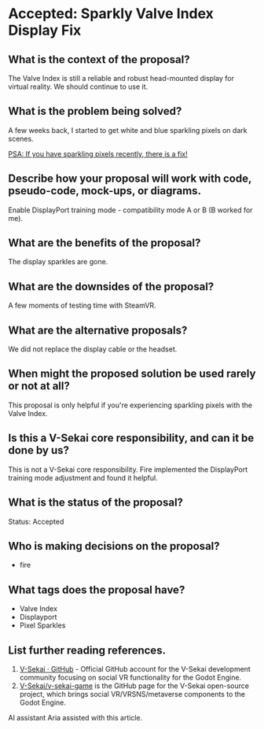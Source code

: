 # Accepted: Sparkly Valve Index Display Fix

## What is the context of the proposal?

The Valve Index is still a reliable and robust head-mounted display for virtual reality. We should continue to use it.

## What is the problem being solved?

A few weeks back, I started to get white and blue sparkling pixels on dark scenes.

[PSA: If you have sparkling pixels recently, there is a fix!](https://www.reddit.com/r/ValveIndex/comments/oxd6xa/psa_if_you_have_sparkling_pixels_recently_there/)

## Describe how your proposal will work with code, pseudo-code, mock-ups, or diagrams.

Enable DisplayPort training mode - compatibility mode A or B (B worked for me).

## What are the benefits of the proposal?

The display sparkles are gone.

## What are the downsides of the proposal?

A few moments of testing time with SteamVR.

## What are the alternative proposals?

We did not replace the display cable or the headset.

## When might the proposed solution be used rarely or not at all?

This proposal is only helpful if you're experiencing sparkling pixels with the Valve Index.

## Is this a V-Sekai core responsibility, and can it be done by us?

This is not a V-Sekai core responsibility. Fire implemented the DisplayPort training mode adjustment and found it helpful.

## What is the status of the proposal?

Status: Accepted <!-- Draft | Proposed | Rejected | Accepted | Deprecated | Superseded by -->

## Who is making decisions on the proposal?

- fire

## What tags does the proposal have?

- Valve Index
- Displayport
- Pixel Sparkles

## List further reading references.

1. [V-Sekai · GitHub](https://github.com/v-sekai) - Official GitHub account for the V-Sekai development community focusing on social VR functionality for the Godot Engine.
2. [V-Sekai/v-sekai-game](https://github.com/v-sekai/v-sekai-game) is the GitHub page for the V-Sekai open-source project, which brings social VR/VRSNS/metaverse components to the Godot Engine.

AI assistant Aria assisted with this article.
